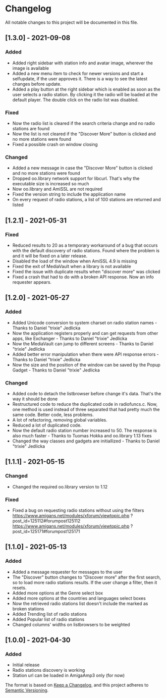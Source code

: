 # Changelog
All notable changes to this project will be documented in this file.

## [1.3.0] - 2021-09-08
### Added
- Added right sidebar with station info and avatar image, wherever
  the image is available
- Added a new menu item to check for newer versions and start a
  selfupdate, if the user approves it. There is a way to see the
  latest changes before update.
- Added a play button at the right sidebar which is enabled as soon
  as the user selects a radio station. By clicking it the radio will
  be loaded at the default player. The double click on the radio
  list was disabled.

### Fixed
- Now the radio list is cleared if the search criteria change and
  no radio stations are found
- Now the list is not cleared if the "Discover More" button is
  clicked and no more stations were found
- Fixed a possible crash on window closing

### Changed
- Added a new message in case the "Discover More" button is clicked
  and no more stations were found
- Dropped oo.library network support for libcurl. That's why the
  executable size is increased so much
- Now oo.library and AmiSSL are not required
- Fixed the version string to include the application name
- On every request of radio stations, a list of 100 stations are
  returned and listed

## [1.2.1] - 2021-05-31
### Fixed
- Reduced results to 20 as a temporary workaround of a bug that
  occurs with the default discovery of radio stations. Found where
  the problem is and it will be fixed on a later release.
- Disabled the load of the window when AmiSSL 4.9 is missing
- Fixed the exit of MediaVault when a library is not available
- Fixed the issue with duplicate results when "discover more" was
  clicked
- Fixed a crash that had to do with a broken API response. Now an
  info requester appears.

## [1.2.0] - 2021-05-27
### Added
- Added Unicode conversion to system charset on radio station
  names - Thanks to Daniel "trixie" Jedlicka
- Now the application registers properly and can get requests from
  other apps, like Exchanger - Thanks to Daniel "trixie" Jedlicka
- Now the MediaVault can jump to different screens - Thanks to
  Daniel "trixie" Jedlicka
- Added better error manipulation when there were API response
  errors - Thanks to Daniel "trixie" Jedlicka
- Now the size and the position of the window can be saved by the
  Popup Gadget - Thanks to Daniel "trixie" Jedlicka

### Changed
- Added code to detach the listbrowser before change it's data.
  That's the way it should be done
- Restructured code to reduce the duplicated code in radiofuncs.c.
  Now, one method is used instead of three separated that had pretty
  much the same code. Better code, less problems.
- A lot of refactoring, removing global variables.
- Reduced a lot of duplicated code.
- Now the default radio station number increased to 50. The response
  is also much faster - Thanks to Tuomas Hokka and oo.library 1.13
  fixes
- Changed the way classes and gadgets are initiallized - Thanks to
  Daniel "trixie" Jedlicka

## [1.1.1] - 2021-05-15
### Changed
- Changed the required oo.library version to 1.12

### Fixed
- Fixed a bug on requesting radio stations without using the filters
  https://www.amigans.net/modules/xforum/viewtopic.php
    ?post_id=125112#forumpost125112
  https://www.amigans.net/modules/xforum/viewtopic.php
    ?post_id=125171#forumpost125171

## [1.1.0] - 2021-05-13
### Added
- Added a message requester for messages to the user
- The "Discover" button changes to "Discover more" after the first
  search, so to load more radio stations results. If the user change
  a filter, then it resets.
- Added more options at the Genre select box
- Added more options at the countries and languages select boxes
- Now the retrieved radio stations list doesn't include the marked
  as broken stations
- Added Trending list of radio stations
- Added Popular list of radio stations
- Changed columns' widths on listbrowsers to be weighted

## [1.0.0] - 2021-04-30
### Added
- Initial release
- Radio stations discovery is working
- Station url can be loaded in AmigaAmp3 only (for now)



The format is based on
[Keep a Changelog](https://keepachangelog.com/en/1.0.0/),
and this project adheres to
[Semantic Versioning](https://semver.org/spec/v2.0.0.html).
